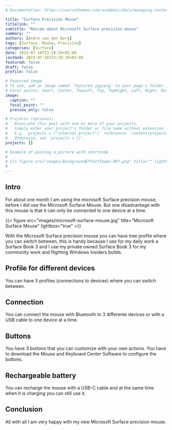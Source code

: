 ```yaml
---
# Documentation: https://sourcethemes.com/academic/docs/managing-content/

title: "Surface Precision Mouse"
titlelink: ""
subtitle: "Review about Microsoft Surface precision mouse"
summary: ""
authors: [André van den Berg]
tags: [Surface. Mouse, Precision]
categories: [Surface]
date: 2023-07-16T23:19:39+02:00
lastmod: 2023-07-16T23:19:39+02:00
featured: false
draft: false
profile: false

# Featured image
# To use, add an image named `featured.jpg/png` to your page's folder.
# Focal points: Smart, Center, TopLeft, Top, TopRight, Left, Right, BottomLeft, Bottom, BottomRight.
image:
  caption: ""
  focal_point: ""
  preview_only: false

# Projects (optional).
#   Associate this post with one or more of your projects.
#   Simply enter your project's folder or file name without extension.
#   E.g. `projects = ["internal-project"]` references `content/project/deep-learning/index.md`.
#   Otherwise, set `projects = []`.
projects: []

# Example of posting a picture with shortcode
#
# {{< figure src="images/BackgroundEffectTeams-007.png" title="" lightbox="true" >}}
#
---
```


## Intro

For about one month I am using the microsoft Surface precision mouse, before I did use the Microsoft Surface Mouse. But one disadvantage with this mouse is that it can only be connected to one device at a time.

{{< figure src="images/microsoft-surface-mouse.jpg" title="Microsoft Surface Mouse" lightbox="true" >}}

With the Microsoft Surface precision mouse you can have tree profile where you can switch between, this is handy because I use for my daily work a Surface Book 3 and I use my private owned Surface Book 3 for my community work and flighting Windows Insiders builds.

## Profile for different devices

You can have 3 profiles (connections to devices) where you can switch between.

## Connection

You can connect the mouse with Bluetooth to 3 differente devices or with a USB cable to one device at a time.

## Buttons

You have 3 buttons that you can customize with your own actions. You have to download the Mouse and Keyboard Center Software to configure the buttons.

## Rechargeable battery

You van recharge the mouse with a USB-C cable and at the same time when it is charging you can still use it.

## Conclusion

All with all I am very happy with my new Microsoft Surface precision mouse.
